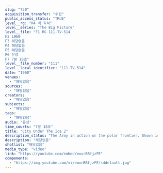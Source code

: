 ```yaml
---
slug: "730"
acquisition_transfer: "수집"
public_access_status: "TRUE"
level__rg: "R4 빅 픽쳐"
level__series: "The Big Picture"
level__file: "F1 RG 111-TV-514
F2 1960
F3 해당없음
F4 해당없음
F5 해당없음
F6 유성
F7 7분 18초"
level__file_number: "111"
level__local_identifier: "111-TV-514"
date: "1960"
venues: 
  - "해당없음"
sources: 
  - "해당없음"
creators: 
  - "해당없음"
subjects: 
  - "해당없음"
tags: 
  - "해당없음"
audio: "유성"
time_courts: "7분 18초"
title: "City Under The Ice 2"
description_status: "The Army in action on the polar frontier. Shown is the story of Camp Century, a research and development project in Greenland."
description: "해당없음"
shotlist: "해당없음"
media_type: "video"
link: "https://youtube.com/embed/euvrBBfjzFE"
components: 
  - "https://img.youtube.com/vi/euvrBBfjzFE/sddefault.jpg"
---
```

